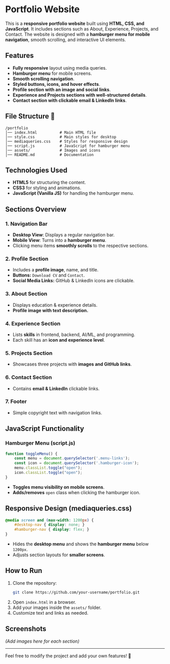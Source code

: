 # Portfolio Website

This is a **responsive portfolio website** built using **HTML, CSS, and JavaScript**. It includes sections such as About, Experience, Projects, and Contact. The website is designed with a **hamburger menu for mobile navigation**, smooth scrolling, and interactive UI elements.

## Features
- **Fully responsive** layout using media queries.
- **Hamburger menu** for mobile screens.
- **Smooth scrolling navigation**.
- **Styled buttons, icons, and hover effects**.
- **Profile section with an image and social links**.
- **Experience and Projects sections with well-structured details**.
- **Contact section with clickable email & LinkedIn links**.

## File Structure 📂
```
/portfolio
│── index.html          # Main HTML file
│── style.css           # Main styles for desktop
│── mediaqueries.css    # Styles for responsive design
│── script.js           # JavaScript for hamburger menu
│── assets/             # Images and icons
│── README.md           # Documentation
```

## Technologies Used 
- **HTML5** for structuring the content.
- **CSS3** for styling and animations.
- **JavaScript (Vanilla JS)** for handling the hamburger menu.

## Sections Overview
### 1. **Navigation Bar**
- **Desktop View**: Displays a regular navigation bar.
- **Mobile View**: Turns into a **hamburger menu**.
- Clicking menu items **smoothly scrolls** to the respective sections.

### 2. **Profile Section**
- Includes a **profile image**, name, and title.
- **Buttons:** `Download CV` and `Contact`.
- **Social Media Links:** GitHub & LinkedIn icons are clickable.

### 3. **About Section**
- Displays education & experience details.
- **Profile image with text description.**

### 4. **Experience Section**
- Lists **skills** in frontend, backend, AI/ML, and programming.
- Each skill has an **icon and experience level**.

### 5. **Projects Section**
- Showcases three projects with **images and GitHub links**.

### 6. **Contact Section**
- Contains **email & LinkedIn** clickable links.

### 7. **Footer**
- Simple copyright text with navigation links.

## JavaScript Functionality
### **Hamburger Menu (script.js)**
```javascript
function toggleMenu() {
    const menu = document.querySelector('.menu-links');
    const icon = document.querySelector('.hamburger-icon');
    menu.classList.toggle("open");
    icon.classList.toggle("open");
}
```
- **Toggles menu visibility on mobile screens**.
- **Adds/removes** `open` class when clicking the hamburger icon.

## Responsive Design (mediaqueries.css)
```css
@media screen and (max-width: 1200px) {
    #desktop-nav { display: none; }
    #hamburger-nav { display: flex; }
}
```
- Hides the **desktop menu** and shows the **hamburger menu** below `1200px`.
- Adjusts section layouts for **smaller screens**.

## How to Run
1. Clone the repository:
   ```sh
   git clone https://github.com/your-username/portfolio.git
   ```
2. Open `index.html` in a browser.
3. Add your images inside the `assets/` folder.
4. Customize text and links as needed.

## Screenshots
*(Add images here for each section)*

---

Feel free to modify the project and add your own features! 🚀
